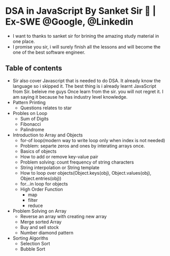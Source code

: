 # DSA in JavaScript By Sanket Sir 🚀 | Ex-SWE @Google, @Linkedin
- I want to thanks to sanket sir for brining the amazing study material in one place.
- I promise you sir, i will surely finish all the lessons and will become the one of the best software engineer.


## Table of contents
- Sir also cover Javascript that is needed to do DSA. It already know the language so i skipped it. The best thing is i already learnt JavaScript from Sir. beleive me guys Once learn from the sir. you will not regret it. I am saying it because he has industry level knowledge.
- Pattern Printing
    - Questions relates to star
- Probles on Loop 
    - Sum of Digits
    - Fibonacci
    - Palindrome
- Introduction to Array and Objects
    - for-of loop(modern way to write loop only when index is not needed)
    - Problem:  separte zeros and ones by interating arrays once.
    - Basics of objects
    - How to add or remove key-value pair
    - Problem solving: count frequency of string characters
    - String interpolation or String template
    - How to loop over objects(Object.keys(obj), Object.values(obj), Object.entries(obj))
    - for...in loop for objects
    - High Order Function
        - map
        - filter
        - reduce 
- Problem Solving on Array
    - Reverse an array with creating new array
    - Merge sorted Array 
    - Buy and sell stock
    - Number diamond pattern
- Sorting Algoriths
    - Selection Sort
    - Bubble Sort
